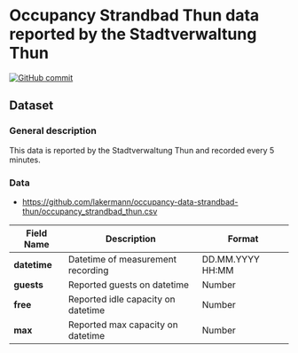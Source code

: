 # Occupancy Strandbad Thun data reported by the Stadtverwaltung Thun

[![GitHub commit](https://img.shields.io/github/last-commit/lakermann/occupancy-data-strandbad-thun)](https://github.com/lakermann/occupancy-data-strandbad-thun/commits/main/)

## Dataset

### General description

This data is reported by the Stadtverwaltung Thun and recorded every 5 minutes.

### Data

* https://github.com/lakermann/occupancy-data-strandbad-thun/occupancy_strandbad_thun.csv

| Field Name          | Description                               | Format           |
|---------------------|-------------------------------------------|------------------|
| __datetime__        | Datetime of measurement recording         | DD.MM.YYYY HH:MM |
| __guests__          | Reported guests on datetime               | Number           |
| __free__            | Reported idle capacity on datetime        | Number           |
| __max__             | Reported max capacity on datetime         | Number           |
